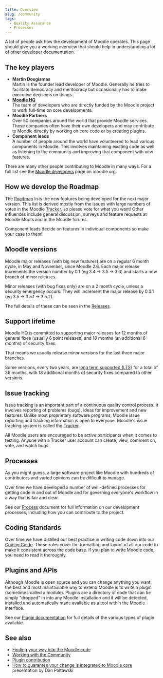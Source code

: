 ```yaml
---
title: Overview
slug: /community
tags:
  - Quality Assurance
  - Processes
---
```


A lot of people ask how the development of Moodle operates. This page should give you a working overview that should help in understanding a lot of other developer documentation.

## The key players

- **Martin Dougiamas**<br/>
Martin is the founder lead developer of Moodle. Generally he tries to facilitate democracy and meritocracy but occasionally has to make executive decisions on things.
- **[Moodle HQ](https://moodle.com/careers/)**<br />
The team of developers who are directly funded by the Moodle project to work full-time on core developments.
- **Moodle Partners**<br />
Over 50 companies around the world that provide Moodle services. These companies often have their own developers and may contribute to Moodle directly by working on core code or by creating plugins.
- **Component leads**<br />
 A number of people around the world have volunteered to lead various components in Moodle. This involves maintaining existing code as well as listening to the community and improving that component with new features.

There are many other people contributing to Moodle in many ways. For a full list see the [Moodle developers](http://moodle.org/dev/) page on moodle.org.

## How we develop the Roadmap

The [Roadmap](./roadmap.md) lists the new features being developed for the next major version. This list is derived mostly from the issues with large numbers of votes in the Moodle [Tracker](https://docs.moodle.org/dev/Tracker), so please vote for what you want!  Other influences include general discussion, surveys and feature requests at Moodle Moots and in the Moodle forums.

Component leads decide on features in individual components so make your case to them!

## Moodle versions

Moodle major releases (with big new features) are on a regular 6 month cycle, in  May and November, since Moodle 2.6. Each major release increments the version number by 0.1 (eg 3.4 -> 3.5 -> 3.6) and starts a new branch of minor releases.

Minor releases (with bug fixes only) are on a 2 month cycle, unless a security emergency occurs. They will increment the major release by 0.0.1 (eg 3.5 -> 3.5.1 -> 3.5.2).

The full details of these can be seen in the [Releases](https://docs.moodle.org/dev/Releases).

## Support lifetime

Moodle HQ is committed to supporting major releases for 12 months of general fixes (usually 6 point releases) and 18 months (an additional 6 months) of security fixes.

That means we usually release minor versions for the last three major branches.

Some versions, every two years, are [long term supported (LTS)](https://en.wikipedia.org/wiki/Long-term_support) for a total of 36 months, with 18 additional months of security fixes compared to other versions.

## Issue tracking

Issue tracking is an important part of a continuous quality control process. It involves reporting of problems (bugs), ideas for improvement and new features. Unlike most proprietary software programs, Moodle issue reporting and tracking information is open to everyone. Moodle's issue tracking system is called the [Tracker](http://tracker.moodle.org/).

All Moodle users are encouraged to be active participants when it comes to testing. Anyone with a Tracker user account can create, view, comment on, vote, and watch bugs.

## Processes

As you might guess, a large software project like Moodle with hundreds of contributors and varied opinions can be difficult to manage.

Over time we have developed a number of well-defined processes for getting code in and out of Moodle and for governing everyone's workflow in a way that is fair and clear.

See our [Process](./development/process.md) document for full information on our development processes, including how you can contribute to the project.

## Coding Standards

Over time we have distilled our best practice in writing code down into our [Coding Guide](https://docs.moodle.org/dev/Coding).  These rules cover the formatting and layout of all our code to make it consistent across the code base. If you plan to write Moodle code, you need to read it thoroughly.

## Plugins and APIs

Although Moodle is open source and you can change anything you want, the best and most maintainable way to extend Moodle is to write a plugin (sometimes called a module). Plugins are a directory of code that can be simply "dropped" in into any Moodle installation and it will be detected, installed and automatically made available as a tool within the Moodle interface.

See our [Plugin documentation](https://docs.moodle.org/dev/Plugins) for full details of the various types of plugin available.

## See also

- [Finding your way into the Moodle code](https://docs.moodle.org/dev/Finding_your_way_into_the_Moodle_code)
- [Working with the Community](https://docs.moodle.org/dev/Working_with_the_Community)
- [Plugin contribution](https://docs.moodle.org/dev/Plugin_contribution)
- [How to guarantee your change is integrated to Moodle core](http://www.slideshare.net/poltawski/how-to-guarantee-your-change-is-integrated-to-moodle-core) presentation by Dan Poltawski
